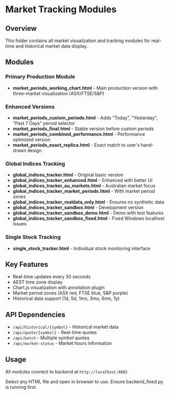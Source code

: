 # Market Tracking Modules

## Overview
This folder contains all market visualization and tracking modules for real-time and historical market data display.

## Modules

### Primary Production Module
- **market_periods_working_chart.html** - Main production version with three-market visualization (ASX/FTSE/S&P)

### Enhanced Versions
- **market_periods_custom_periods.html** - Adds "Today", "Yesterday", "Past 7 Days" period selector
- **market_periods_final.html** - Stable version before custom periods
- **market_periods_combined_performance.html** - Performance optimized version
- **market_periods_exact_replica.html** - Exact match to user's hand-drawn design

### Global Indices Tracking
- **global_indices_tracker.html** - Original basic version
- **global_indices_tracker_enhanced.html** - Enhanced with better UI
- **global_indices_tracker_au_markets.html** - Australian market focus
- **global_indices_tracker_market_periods.html** - With market period zones
- **global_indices_tracker_realdata_only.html** - Ensures no synthetic data
- **global_indices_tracker_sandbox.html** - Development version
- **global_indices_tracker_sandbox_demo.html** - Demo with test features
- **global_indices_tracker_sandbox_fixed.html** - Fixed Windows localhost issues

### Single Stock Tracking
- **single_stock_tracker.html** - Individual stock monitoring interface

## Key Features
- Real-time updates every 30 seconds
- AEST time zone display
- Chart.js visualization with annotation plugin
- Market period zones (ASX red, FTSE blue, S&P purple)
- Historical data support (1d, 5d, 1mo, 3mo, 6mo, 1y)

## API Dependencies
- `/api/historical/{symbol}` - Historical market data
- `/api/quote/{symbol}` - Real-time quotes
- `/api/batch` - Multiple symbol quotes
- `/api/market-status` - Market hours information

## Usage
All modules connect to backend at `http://localhost:8002`

Select any HTML file and open in browser to use. Ensure backend_fixed.py is running first.